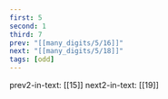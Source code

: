 ```yaml
---
first: 5
second: 1
third: 7
prev: "[[many_digits/5/16]]"
next: "[[many_digits/5/18]]"
tags: [odd]
---
```

prev2-in-text: [[15]]
next2-in-text: [[19]]
